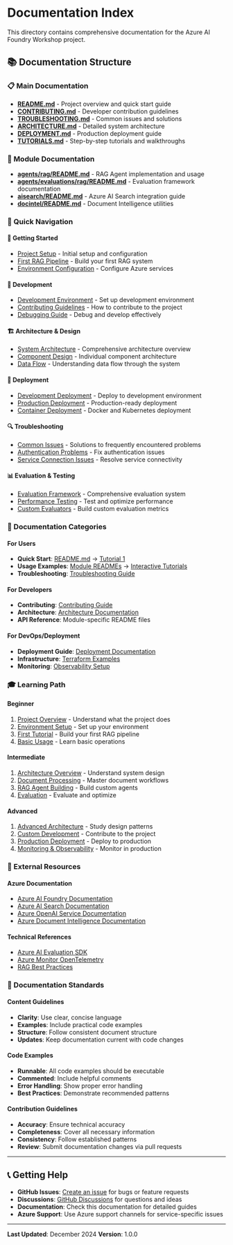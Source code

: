 # Documentation Index

This directory contains comprehensive documentation for the Azure AI Foundry Workshop project.

## 📚 Documentation Structure

### 📋 Main Documentation
- **[README.md](../README.md)** - Project overview and quick start guide
- **[CONTRIBUTING.md](../CONTRIBUTING.md)** - Developer contribution guidelines  
- **[TROUBLESHOOTING.md](../TROUBLESHOOTING.md)** - Common issues and solutions
- **[ARCHITECTURE.md](../ARCHITECTURE.md)** - Detailed system architecture
- **[DEPLOYMENT.md](../DEPLOYMENT.md)** - Production deployment guide
- **[TUTORIALS.md](../TUTORIALS.md)** - Step-by-step tutorials and walkthroughs

### 📁 Module Documentation
- **[agents/rag/README.md](../agents/rag/README.md)** - RAG Agent implementation and usage
- **[agents/evaluations/rag/README.md](../agents/evaluations/rag/README.md)** - Evaluation framework documentation
- **[aisearch/README.md](../aisearch/README.md)** - Azure AI Search integration guide
- **[docintel/README.md](../docintel/README.md)** - Document Intelligence utilities

### 🎯 Quick Navigation

#### 🚀 Getting Started
- [Project Setup](../README.md#getting-started) - Initial setup and configuration
- [First RAG Pipeline](TUTORIALS.md#tutorial-1-setting-up-your-first-rag-pipeline) - Build your first RAG system
- [Environment Configuration](../README.md#environment-configuration) - Configure Azure services

#### 🔧 Development
- [Development Environment](CONTRIBUTING.md#development-environment-setup) - Set up development environment
- [Contributing Guidelines](../CONTRIBUTING.md) - How to contribute to the project
- [Debugging Guide](CONTRIBUTING.md#debugging-and-development-tools) - Debug and develop effectively

#### 🏗️ Architecture & Design
- [System Architecture](../ARCHITECTURE.md) - Comprehensive architecture overview
- [Component Design](../ARCHITECTURE.md#component-architecture) - Individual component architecture
- [Data Flow](../ARCHITECTURE.md#data-flow) - Understanding data flow through the system

#### 🚀 Deployment
- [Development Deployment](../DEPLOYMENT.md#development-deployment) - Deploy to development environment
- [Production Deployment](../DEPLOYMENT.md#production-deployment) - Production-ready deployment
- [Container Deployment](../DEPLOYMENT.md#container-deployment) - Docker and Kubernetes deployment

#### 🔍 Troubleshooting
- [Common Issues](../TROUBLESHOOTING.md) - Solutions to frequently encountered problems
- [Authentication Problems](../TROUBLESHOOTING.md#authentication-issues) - Fix authentication issues
- [Service Connection Issues](../TROUBLESHOOTING.md#azure-service-connection-problems) - Resolve service connectivity

#### 📊 Evaluation & Testing
- [Evaluation Framework](../agents/evaluations/rag/README.md) - Comprehensive evaluation system
- [Performance Testing](TUTORIALS.md#tutorial-4-evaluation-and-performance-optimization) - Test and optimize performance
- [Custom Evaluators](TUTORIALS.md#tutorial-6-custom-evaluators-and-metrics) - Build custom evaluation metrics

### 📖 Documentation Categories

#### For Users
- **Quick Start**: [README.md](../README.md) → [Tutorial 1](TUTORIALS.md#tutorial-1-setting-up-your-first-rag-pipeline)
- **Usage Examples**: [Module READMEs](../agents/rag/README.md) → [Interactive Tutorials](TUTORIALS.md)
- **Troubleshooting**: [Troubleshooting Guide](../TROUBLESHOOTING.md)

#### For Developers
- **Contributing**: [Contributing Guide](../CONTRIBUTING.md)
- **Architecture**: [Architecture Documentation](../ARCHITECTURE.md)
- **API Reference**: Module-specific README files

#### For DevOps/Deployment
- **Deployment Guide**: [Deployment Documentation](../DEPLOYMENT.md)
- **Infrastructure**: [Terraform Examples](../DEPLOYMENT.md#infrastructure-setup)
- **Monitoring**: [Observability Setup](../DEPLOYMENT.md#monitoring-and-observability)

### 🎓 Learning Path

#### Beginner
1. [Project Overview](../README.md) - Understand what the project does
2. [Environment Setup](../README.md#getting-started) - Set up your environment
3. [First Tutorial](TUTORIALS.md#tutorial-1-setting-up-your-first-rag-pipeline) - Build your first RAG pipeline
4. [Basic Usage](../agents/rag/README.md#quick-start) - Learn basic operations

#### Intermediate  
1. [Architecture Overview](../ARCHITECTURE.md) - Understand system design
2. [Document Processing](TUTORIALS.md#tutorial-2-document-processing-and-indexing) - Master document workflows
3. [RAG Agent Building](TUTORIALS.md#tutorial-3-building-and-testing-a-rag-agent) - Build custom agents
4. [Evaluation](TUTORIALS.md#tutorial-4-evaluation-and-performance-optimization) - Evaluate and optimize

#### Advanced
1. [Advanced Architecture](../ARCHITECTURE.md#design-patterns) - Study design patterns
2. [Custom Development](../CONTRIBUTING.md#coding-standards) - Contribute to the project
3. [Production Deployment](../DEPLOYMENT.md#production-deployment) - Deploy to production
4. [Monitoring & Observability](TUTORIALS.md#tutorial-5-advanced-tracing-and-observability) - Monitor in production

### 🔗 External Resources

#### Azure Documentation
- [Azure AI Foundry Documentation](https://docs.microsoft.com/azure/ai-foundry/)
- [Azure AI Search Documentation](https://docs.microsoft.com/azure/search/)
- [Azure OpenAI Service Documentation](https://docs.microsoft.com/azure/cognitive-services/openai/)
- [Azure Document Intelligence Documentation](https://docs.microsoft.com/azure/cognitive-services/document-intelligence/)

#### Technical References
- [Azure AI Evaluation SDK](https://docs.microsoft.com/azure/ai-foundry/how-to/evaluate-generative-ai-app)
- [Azure Monitor OpenTelemetry](https://docs.microsoft.com/azure/azure-monitor/app/opentelemetry-enable)
- [RAG Best Practices](https://docs.microsoft.com/azure/ai-studio/concepts/evaluation-approach-gen-ai)

### 📝 Documentation Standards

#### Content Guidelines
- **Clarity**: Use clear, concise language
- **Examples**: Include practical code examples
- **Structure**: Follow consistent document structure
- **Updates**: Keep documentation current with code changes

#### Code Examples
- **Runnable**: All code examples should be executable
- **Commented**: Include helpful comments
- **Error Handling**: Show proper error handling
- **Best Practices**: Demonstrate recommended patterns

#### Contribution Guidelines
- **Accuracy**: Ensure technical accuracy
- **Completeness**: Cover all necessary information
- **Consistency**: Follow established patterns
- **Review**: Submit documentation changes via pull requests

---

## 📞 Getting Help

- **GitHub Issues**: [Create an issue](https://github.com/vladfeigin/aifoundry-workshop/issues) for bugs or feature requests
- **Discussions**: [GitHub Discussions](https://github.com/vladfeigin/aifoundry-workshop/discussions) for questions and ideas
- **Documentation**: Check this documentation for detailed guides
- **Azure Support**: Use Azure support channels for service-specific issues

---

**Last Updated**: December 2024
**Version**: 1.0.0